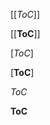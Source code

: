 $$
\newcommand{\vect}[1]{\vec{\boldsymbol{#1}}}
$$

[[_ToC_]]

[[__ToC__]]

[_ToC_]

[__ToC__]

_ToC_

__ToC__

